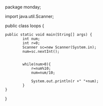 package monday;

import java.util.Scanner;

public class loops {

	public static void main(String[] args) {
			int num;
			int r=0;
			Scanner sc=new Scanner(System.in);
			num=sc.nextInt();
			
			
			while(num>0){
				r=num%10;
				num=num/10;
				
				System.out.println(r +" "+num);
			}
	}

}
